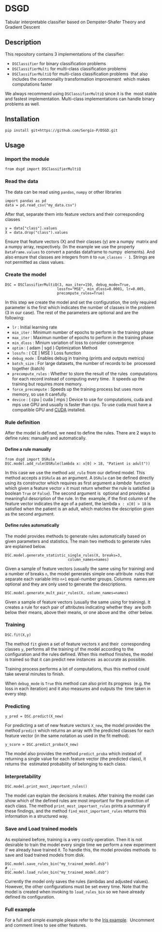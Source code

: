 # DSGD

Tabular interpretable classifier based on Dempster-Shafer Theory and 
Gradient Descent

## Description

This repository contains 3 implementations of the classifier:

- `DSClassifier` for binary classification problems
- `DSClassifierMulti` for multi-class classification problems
- `DSClassifierMultiQ` for multi-class classification problems 
  that also includes the commonality transformation improvement 
  which makes computations faster

We always recommend using `DSClassifierMultiQ` since it is the 
most stable and fastest implementation. Multi-class implementations
can handle binary problems as well.

## Installation

    pip install git+https://github.com/Sergio-P/DSGD.git

## Usage

### Import the module

    from dsgd import DSClassifierMultiQ

### Read the data

The data can be read using `pandas`, `numpy` or other libraries

    import pandas as pd
    data = pd.read_csv("my_data.csv")

After that, separate them into feature vectors and their corresponding 
classes

    y = data["class"].values
    X = data.drop("class").values

Ensure that feature vectors (X) and their classes (y) are a numpy 
matrix and a numpy array, respectively. (In the example we use the
property `DataFrame.values` to convert a pandas dataframe to numpy 
elements). And also ensure that classes are integers from `0` to
`num_classes - 1`. Strings are not permitted as class values.

### Create the model

    DSC = DSClassifierMultiQ(3, max_iter=150, debug_mode=True, 
                            lossfn="MSE", min_dloss=0.0001, lr=0.005,
                            precompute_rules=True)

In this step we create the model and set the configuration, the only
required parameter is the first which indicates the number of classes
in the problem (3 in our case). The rest of the parameters are optional
and are the following:

- `lr` : Initial learning rate
- `min_iter` : Minimum number of epochs to perform in the training phase
- `max_iter` : Maximun number of epochs to perform in the training phase
- `min_dloss` : Minium variation of loss to consider convergence
- `optim` : ( adam | sgd ) Optimization Method
- `lossfn` : ( CE | MSE ) Loss function
- `debug_mode` : Enables debug in training (prints and outputs metrics)
- `batch_size` : For large datasets, the number of records to be 
  processed together (batch)
- `precompute_rules` : Whether to store the result of the rules 
  computations for each record instead of computing every time. 
  It speeds up the training but requires more memory.
- `force_precompute` : Speeds up the training process but uses more memory,
  so use it carefully.
- `device` : ( cpu | cuda | mps ) Device to use for computations, cuda and mps use GPU
  and usually is faster than cpu. To use cuda must have a compatible GPU
  and [CUDA](https://developer.nvidia.com/cuda-downloads) installed.

### Rule definition

After the model is defined, we need to define the rules. There are 2 ways
to define rules: manually and automatically.

#### Define a rule manually

    from dsgd import DSRule
    DSC.model.add_rule(DSRule(lambda x: x[0] > 18, "Patient is adult"))

In this case we use the method `add_rule` from our defined model. This
method accepts a `DSRule` as an argument. A `DSRule` can be defined directly
using its constructor which requires as first argument a *lambda* 
function which given a feature vector `x` it must return whether the rule
is satisfied (a boolean `True` or `False`). The second argument is 
optional and provides a meaningful description of the rule. In the 
example, if the first column of the feature vector indicates the age of a
patient, the lambda `x : x[0] > 18` is satisfied when the patient is an adult,
which matches the description given as the second argument.

#### Define rules automatically

The model provides methods to generate rules automatically based on 
given parameters and statistics. The main two methods to generate rules
are explained below.

    DSC.model.generate_statistic_single_rules(X, breaks=3, 
                                 column_names=names)

Given a sample of feature vectors (usually the same using for training)
and a number of breaks `n`, the model generates simple one-attribute 
rules that separate each variable into `n+1` equal-number groups. Columns 
names are optional and they are only used to generate the descriptions.

    DSC.model.generate_mult_pair_rules(X, column_names=names)

Given a sample of feature vectors (usually the same using for training).
It creates a rule for each pair of attributes indicating whether they 
are both below their means, above their means, or one above and the 
other below.

### Training

    DSC.fit(X,y)

The method `fit` given a set of feature vectors `X` and their 
corresponding classes `y`, performs all the training of the model
according to the configuration and the rules defined. When this method
finishes, the model is trained so that it can predict new instances 
as accurate as possible.

Training process performs a lot of computations, thus this method
could take several minutes to finish.

When `debug_mode` is `True` this method can also print its progress 
(e.g. the loss in each iteration) and it also measures and outputs the 
time taken in every step.

### Predicting

    y_pred = DSC.predict(X_new)

For predicting a set of new feature vectors `X_new`, the model provides
the method `predict` which returns an array with the predicted classes
for each feature vector (in the same notation as used in the fit method).

    y_score = DSC.predict_proba(X_new)

The model also provides the method `predict_proba` which instead of 
returning a single value for each feature vector (the predicted class), it returns the 
estimated probability of belonging to each class.

### Interpretability

    DSC.model.print_most_important_rules()

The model can explain the decisions it makes. After training the model can
show which of the defined rules are most important for the prediction
of each class. The method `print_most_important_rules` prints a summary
if these findings, and the method `find_most_important_rules` returns this
information in a structured way.

### Save and Load trained models

As explained before, training is a very costly operation. Then it is not 
desirable to train the model every single time we perform a new experiment
if we already have trained it. To handle this, the model provides methods 
to save and load trained models from disk.

    DSC.model.save_rules_bin("my_trained_model.dsb")
    # ...
    DSC.model.load_rules_bin("my_trained_model.dsb")

Currently the model only saves the rules (lambdas and adjusted values). 
However, the other configurations must be set every time. Note that the 
model is created when invoking to `load_rules_bin` so we have already
defined its configuration.

### Full example

For a full and simple example please refer to the [Iris example](https://github.com/Sergio-P/DSGD/blob/master/examples/ds_model_iris_3.py). 
Uncomment and comment lines to see other features.
